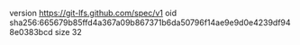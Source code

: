 version https://git-lfs.github.com/spec/v1
oid sha256:665679b85ffd4a367a09b867371b6da50796f14ae9e9d0e4239df948e0383bcd
size 32
